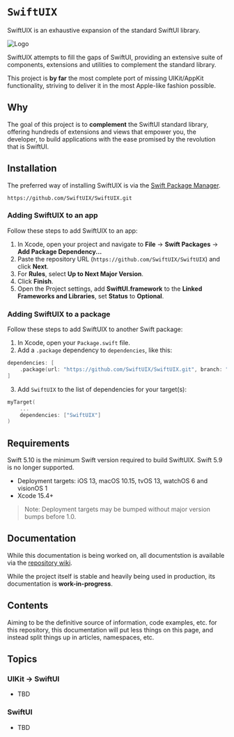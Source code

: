 # ``SwiftUIX``

SwiftUIX is an exhaustive expansion of the standard SwiftUI library.

![Logo](https://raw.githubusercontent.com/SwiftUIX/SwiftUIX/master/Assets/logo.png)

SwiftUIX attempts to fill the gaps of SwiftUI, providing an extensive suite of components, extensions and utilities to complement the standard library.

This project is **by far** the most complete port of missing UIKit/AppKit functionality, striving to deliver it in the most Apple-like fashion possible.


## Why

The goal of this project is to **complement** the SwiftUI standard library, offering hundreds of extensions and views that empower you, the developer, to build applications with the ease promised by the revolution that is SwiftUI.


## Installation

The preferred way of installing SwiftUIX is via the [Swift Package Manager](https://swift.org/package-manager/).

```
https://github.com/SwiftUIX/SwiftUIX.git
```

### Adding SwiftUIX to an app

Follow these steps to add SwiftUIX to an app:

1. In Xcode, open your project and navigate to **File** → **Swift Packages** → **Add Package Dependency...**
2. Paste the repository URL (`https://github.com/SwiftUIX/SwiftUIX`) and click **Next**.
3. For **Rules**, select **Up to Next Major Version**.
4. Click **Finish**.
5. Open the Project settings, add **SwiftUI.framework** to the **Linked Frameworks and Libraries**, set **Status** to **Optional**.

### Adding SwiftUIX to a package

Follow these steps to add SwiftUIX to another Swift package:

1. In Xcode, open your `Package.swift` file.
2. Add a `.package` dependency to `dependencies`, like this:

```swift
dependencies: [
    .package(url: "https://github.com/SwiftUIX/SwiftUIX.git", branch: "master"),
]
```

3. Add `SwiftUIX` to the list of dependencies for your target(s):

```swift
myTarget(
    ...
    dependencies: ["SwiftUIX"]
)
```


## Requirements

Swift 5.10 is the minimum Swift version required to build SwiftUIX. Swift 5.9 is no longer supported.

- Deployment targets: iOS 13, macOS 10.15, tvOS 13, watchOS 6 and visionOS 1
- Xcode 15.4+

> Note: Deployment targets may be bumped without major version bumps before 1.0.



## Documentation

While this documentation is being worked on, all documentstion is available via the [repository wiki](https://github.com/SwiftUIX/SwiftUIX/wiki).

While the project itself is stable and heavily being used in production, its documentation is **work-in-progress**.



## Contents

Aiming to be the definitive source of information, code examples, etc. for this repository, this documentation will put less things on this page, and instead split things up in articles, namespaces, etc. 



## Topics

### UIKit → SwiftUI

- TBD

### SwiftUI

- TBD

